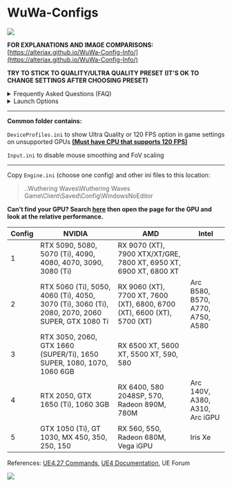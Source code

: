 # WuWa-Configs

[<img src="https://discord.com/api/guilds/798954204420112454/widget.png?style=banner2">](https://discord.gg/gczjQvgzWE)

**FOR EXPLANATIONS AND IMAGE COMPARISONS:** [https://alteriax.github.io/WuWa-Config-Info/](https://alteriax.github.io/WuWa-Config-Info/)

**TRY TO STICK TO QUALITY/ULTRA QUALITY PRESET (IT'S OK TO CHANGE SETTINGS AFTER CHOOSING PRESET)**

<details>
<summary>Frequently Asked Questions (FAQ)</summary>

- **Will I get banned for using this?**  
Highly unlikely, I've been tweaking ini files since release with no issues.
  
- **Do I need to redownload config every game patch?**  
Game patch does not reset Engine.ini to default.  
If you run into issues, just grab the latest version of the config as I update it from time to time.

- **Can I change in-game settings?**  
Yes, it won't override any of the changes done through Engine.ini.

- **Engine.ini resets back to default upon game launch.**  
This shouldn't happen but if it does set the file to read-only.
  
- **How do I reset the ini files back to default?**  
Just delete the ini files, launching the game will create a new empty one.

</details>

<details>
<summary>Launch Options</summary>
<pre>
; Steam version opens game with different exe which doesn't work with launch options
; Creating shortcut for Steam version works but hours won't be tracked<br>
-SkipSplash Skip intro videos
-dx11 Launch the game with DX11
-dx12 Launch the game with DX12
</pre>
<a href="https://i.imgur.com/aCpObBl.png"><img src="https://i.imgur.com/aCpObBl.png" style="width: 550px; height: auto;"></a>
</details>

---

**Common folder contains:**

``DeviceProfiles.ini`` to show Ultra Quality or 120 FPS option in game settings on unsupported GPUs **[(Must have CPU that supports 120 FPS)](https://wutheringwaves.kurogames.com/en/main/news/detail/1190)**

``Input.ini`` to disable mouse smoothing and FoV scaling

---

Copy ``Engine.ini`` (choose one config) and other ini files to this location: 
> ..Wuthering Waves\Wuthering Waves Game\Client\Saved\Config\WindowsNoEditor

**Can't find your GPU? Search [here](https://www.techpowerup.com/gpu-specs/) then open the page for the GPU and look at the relative performance.**

| Config | NVIDIA                                                                                          | AMD                                                                     | Intel                            |
|--------|-------------------------------------------------------------------------------------------------|-------------------------------------------------------------------------|----------------------------------|
| 1      | RTX 5090, 5080, 5070 (Ti), 4090, 4080, 4070, 3090, 3080 (Ti)                                    | RX 9070 (XT), 7900 XTX/XT/GRE, 7800 XT, 6950 XT, 6900 XT, 6800 XT       |                                  |
| 2      | RTX 5060 (Ti), 5050, 4060 (Ti), 4050, 3070 (Ti), 3060 (Ti), 2080, 2070, 2060 SUPER, GTX 1080 Ti | RX 9060 (XT), 7700 XT, 7600 (XT), 6800, 6700 (XT), 6600 (XT), 5700 (XT) | Arc B580, B570, A770, A750, A580 |
| 3      | RTX 3050, 2060, GTX 1660 (SUPER/Ti), 1650 SUPER, 1080, 1070, 1060 6GB                           | RX 6500 XT, 5600 XT, 5500 XT, 590, 580                                  |                                  |
| 4      | RTX 2050, GTX 1650 (Ti), 1060 3GB                                                               | RX 6400, 580 2048SP, 570, Radeon 890M, 780M                             | Arc 140V, A380, A310, Arc iGPU   |
| 5      | GTX 1050 (Ti), GT 1030, MX 450, 350, 250, 150                                                   | RX 560, 550, Radeon 680M, Vega iGPU                                     | Iris Xe                          |

References: [UE4.27 Commands](https://framedsc.com/GeneralGuides/ue4_commands.htm), [UE4 Documentation](https://docs.unrealengine.com/4.27/en-US/), UE Forum

[<img src="https://i.imgur.com/fxmOE8N.png">](https://ko-fi.com/alteria/)